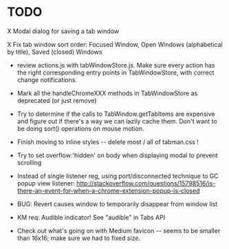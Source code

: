 # TODO

X Modal dialog for saving a tab window

X Fix tab window sort order: Focused Window, Open Windows (alphabetical by title), Saved (closed) Windows

- review actions.js with tabWindowStore.js.  Make sure every action has the right corresponding entry points in TabWindowStore, with correct change notifications.

- Mark all the handleChromeXXX methods in TabWindowStore as deprecated (or just remove)

- Try to determine if the calls to TabWindow.getTabItems are expensive and figure out if there's a way we can lazily cache them. Don't want to be doing sort() operations on mouse motion.

- Finish moving to inline styles -- delete most / all of tabman.css !

- Try to set overflow:'hidden' on body when displaying modal to prevent scrolling

- Instead of single listener reg, using port/disconnected technique to GC popup view listener:
  http://stackoverflow.com/questions/15798516/is-there-an-event-for-when-a-chrome-extension-popup-is-closed

- BUG: Revert causes window to temporarily disappear from window list  

- KM req: Audible indicator! See "audible" in Tabs API

- Check out what's going on with Medium favicon -- seems to be smaller than 16x16; make sure we had to fixed size.